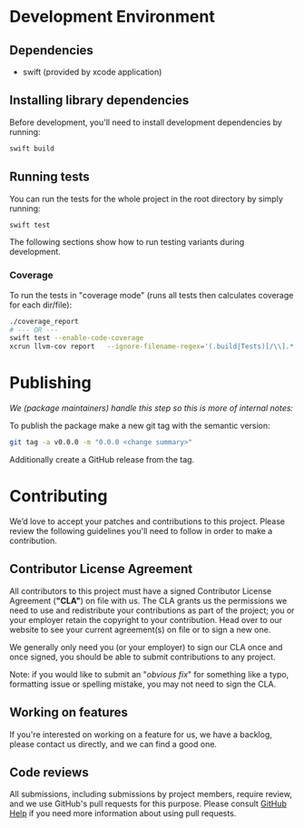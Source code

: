 # Development Environment

## Dependencies

* swift (provided by xcode application)

## Installing library dependencies

Before development, you'll need to install development dependencies by running:

```bash
swift build
```

## Running tests

You can run the tests for the whole project in the root directory by simply running:

```bash
swift test
```

The following sections show how to run testing variants during development.

### Coverage

To run the tests in "coverage mode" (runs all tests then calculates coverage for each dir/file):
```bash
./coverage_report
# --- OR ---
swift test --enable-code-coverage
xcrun llvm-cov report   --ignore-filename-regex='(.build|Tests)[/\\].*'   -instr-profile $(swift test --show-codecov-path | xargs dirname)/default.profdata $(find .build/debug/xenon_view_sdk.build -name '*.o' -print0 | xargs -0 printf '%s ')
```

# Publishing

_We (package maintainers) handle this step so this is more of internal notes:_

To publish the package make a new git tag with the semantic version:
```bash
git tag -a v0.0.0 -m "0.0.0 <change summary>"
```
Additionally create a GitHub release from the tag.


# Contributing

We’d love to accept your patches and contributions to this project. Please review the following guidelines you'll need to follow in order to make a contribution.

## Contributor License Agreement

All contributors to this project must have a signed Contributor License Agreement (**"CLA"**) on file with us. The CLA grants us the permissions we need to use and redistribute your contributions as part of the project; you or your employer retain the copyright to your contribution. Head over to our website to see your current agreement(s) on file or to sign a new one.

We generally only need you (or your employer) to sign our CLA once and once signed, you should be able to submit contributions to any project.

Note: if you would like to submit an "_obvious fix_" for something like a typo, formatting issue or spelling mistake, you may not need to sign the CLA.

## Working on features

If you're interested on working on a feature for us, we have a backlog, please contact us directly, and we can find a good one.

## Code reviews

All submissions, including submissions by project members, require review, and we use GitHub's pull requests for this purpose. Please consult [GitHub Help](https://help.github.com/articles/about-pull-requests/) if you need more information about using pull requests.
